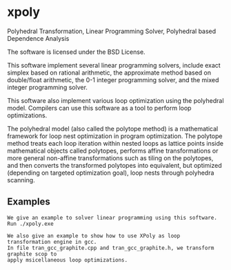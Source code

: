 # xpoly
Polyhedral Transformation, Linear Programming Solver, Polyhedral based Dependence Analysis

The software is licensed under the BSD License.

This software implement several linear programming solvers, include 
exact simplex based on rational arithmetic, the approximate method based
on double/float arithmetic, the 0-1 integer programming solver, and the 
mixed integer programming solver.

This software also implement various loop optimization using the polyhedral
model. Compilers can use this software as a tool to perform loop optimizations.

The polyhedral model (also called the polytope method) is a mathematical
framework for loop nest optimization in program optimization. The polytope
method treats each loop iteration within nested loops as lattice points inside
mathematical objects called polytopes, performs affine transformations or more
general non-affine transformations such as tiling on the polytopes, and then
converts the transformed polytopes into equivalent, but optimized (depending on
targeted optimization goal), loop nests through polyhedra scanning.

Examples
------------
	We give an example to solver linear programming using this software.
    Run ./xpoly.exe
 	
	We also give an example to show how to use XPoly as loop transformation engine in gcc.
	In file tran_gcc_graphite.cpp and tran_gcc_graphite.h, we transform graphite scop to
	apply msicellaneous loop optimizations.    
